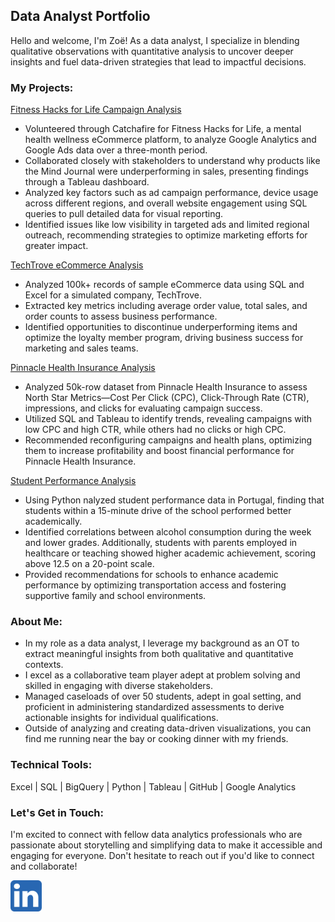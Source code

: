 ## Data Analyst Portfolio

Hello and welcome, I'm Zoë!  As a data analyst, I specialize in blending qualitative observations with quantitative analysis to uncover deeper insights and fuel data-driven strategies that lead to impactful decisions.

### My Projects:

[Fitness Hacks for Life Campaign Analysis](https://github.com/MelodiousMeadow/FitnessHacksAnalysis)

- Volunteered through Catchafire for Fitness Hacks for Life, a mental health wellness eCommerce platform, to analyze Google Analytics and Google Ads data over a three-month period.
- Collaborated closely with stakeholders to understand why products like the Mind Journal were underperforming in sales, presenting findings through a Tableau dashboard.
- Analyzed key factors such as ad campaign performance, device usage across different regions, and overall website engagement using SQL queries to pull detailed data for visual reporting.
- Identified issues like low visibility in targeted ads and limited regional outreach, recommending strategies to optimize marketing efforts for greater impact.

[TechTrove eCommerce Analysis](https://github.com/MelodiousMeadow/TechTrove_eCommerce_Analysis)
   
- Analyzed 100k+ records of sample eCommerce data using SQL and Excel for a simulated company, TechTrove.
- Extracted key metrics including average order value, total sales, and order counts to assess business performance.
- Identified opportunities to discontinue underperforming items and optimize the loyalty member program, driving business success for marketing and sales teams.

[Pinnacle Health Insurance Analysis](https://github.com/MelodiousMeadow/PinnacleHealthAnalysis)

- Analyzed 50k-row dataset from Pinnacle Health Insurance to assess North Star Metrics—Cost Per Click (CPC), Click-Through Rate (CTR), impressions, and clicks for evaluating campaign success.
- Utilized SQL and Tableau to identify trends, revealing campaigns with low CPC and high CTR, while others had no clicks or high CPC.
- Recommended reconfiguring campaigns and health plans, optimizing them to increase profitability and boost financial performance for Pinnacle Health Insurance.

[Student Performance Analysis](https://github.com/MelodiousMeadow/Student_Performance_Analysis)

- Using Python nalyzed student performance data in Portugal, finding that students within a 15-minute drive of the school performed better academically.
- Identified correlations between alcohol consumption during the week and lower grades. Additionally, students with parents employed in healthcare or teaching showed higher academic achievement, scoring above 12.5 on a 20-point scale.
- Provided recommendations for schools to enhance academic performance by optimizing transportation access and fostering supportive family and school environments.


### About Me:

- In my role as a data analyst, I leverage my background as an OT to extract meaningful insights from both qualitative and quantitative contexts.
- I excel as a collaborative team player adept at problem solving and skilled in engaging with diverse stakeholders.
- Managed caseloads of over 50 students, adept in goal setting, and proficient in administering standardized assessments to derive actionable insights for individual qualifications.
- Outside of analyzing and creating data-driven visualizations, you can find me running near the bay or cooking dinner with my friends.

### Technical Tools:

Excel |  SQL |  BigQuery | Python | Tableau | GitHub | Google Analytics

### Let's Get in Touch: 

I'm excited to connect with fellow data analytics professionals who are passionate about storytelling and simplifying data to make it accessible and engaging for everyone. Don't hesitate to reach out if you'd like to connect and collaborate!

<a href="https://www.linkedin.com/in/zoe-walp">
  <img src="linkedin.png" width="50" alt="LinkedIn">
</a>

